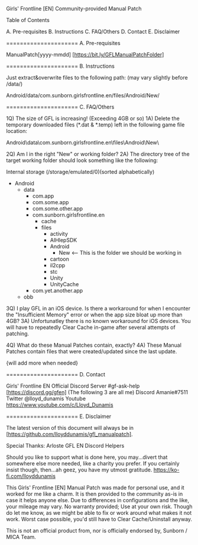 Girls' Frontline [EN]
Community-provided Manual Patch


Table of Contents

A. Pre-requisites
B. Instructions
C. FAQ/Others
D. Contact
E. Disclaimer


===================== A. Pre-requisites

ManualPatch[yyyy-mmdd]  [https://bit.ly/GFLManualPatchFolder]


===================== B. Instructions

Just extract&overwrite files to the following path: (may vary slightly before /data/)

Android/data/com.sunborn.girlsfrontline.en/files/Android/New/


===================== C. FAQ/Others

1Q) The size of GFL is increasing! (Exceeding 4GB or so)
1A) Delete the temporary downloaded files (*.dat & *.temp) left in the following game file location:

Android\data\com.sunborn.girlsfrontline.en\files\Android\New\

2Q) Am I in the right "New" or working folder?
2A) The directory tree of the target working folder should look something like the following:

Internal storage (/storage/emulated/0)(sorted alphabetically)
- Android
  - data
    + com.app
    + com.some.app
    + com.some.other.app
    - com.sunborn.girlsfrontline.en
      + cache
      - files
        + activity
        + AIHlepSDK
        - Android
          + New        <-- This is the folder we should be working in
        + cartoon
        + il2cpp
        + stc
        + Unity
        + UnityCache
    + com.yet.another.app
  + obb

3Q) I play GFL in an iOS device. Is there a workaround for when I encounter the "Insufficient Memory" error or when the app size bloat up more than 4GB?
3A) Unfortunatley there is no known workaround for iOS devices. You will have to repeatedly Clear Cache in-game after several attempts of patching.

4Q) What do these Manual Patches contain, exactly?
4A) These Manual Patches contain files that were created/updated since the last update.

{will add more when needed}


===================== D. Contact

Girls' Frontline EN Official Discord Server #gf-ask-help  [https://discord.gg/gfen]
(The following 3 are all me)
Discord Amanie#7511
Twitter @lloyd_dunamis
Youtube https://www.youtube.com/c/Lloyd_Dunamis


===================== E. Disclaimer

The latest version of this document will always be in [https://github.com/lloyddunamis/gfl_manualpatch].

Special Thanks:
  Arloste
  GFL EN Discord Helpers


Should you like to support what is done here, you may...divert that somewhere else more needed, like a charity you prefer.
If you certainly insist though, then...ah geez, you have my utmost gratitude. https://ko-fi.com/lloyddunamis

This Girls' Frontline [EN] Manual Patch was made for personal use, and it worked for me like a charm.
It is then provided to the community as-is in case it helps anyone else.
Due to differences in configurations and the like, your mileage may vary.
No warranty provided; Use at your own risk.
Though do let me know, as we might be able to fix or work around what makes it not work.
Worst case possible, you'd still have to Clear Cache/Uninstall anyway.

This is not an official product from, nor is officially endorsed by, Sunborn / MICA Team.
